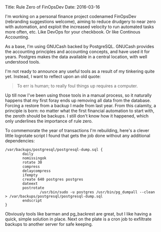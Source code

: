 Title: Rule Zero of FinOpsDev
Date: 2016-03-16

I'm working on a personal finance project codenamed FinOpsDev (rebranding 
suggestions welcome), aiming to reduce drudgery to near zero with automation, 
and exploit the increased velocity to run automated tasks more often, etc. Like
DevOps for your checkbook. Or like Continous Accounting.

As a base, I'm using GNUCash backed by PostgreSQL. GNUCash provides the 
accounting principles and accounting concepts, and have used it for years.
Postgres makes the data available in a central location, with well understood
tools.

I'm not ready to announce any useful tools as a result of my tinkering quite 
yet. Instead, I want to reflect upon an old quote:

> To err is human; to really foul things up requires a computer.

Up till now I've been using those tools in a manual process, so it naturally
happens that my first foray ends up removing all data from the database.
Forcing a restore from a backup I made from last year. From this calamity,
a principle is born: no matter what the first financial automation to start
with, the zeroth should be backups. I still don't know how it happened,
which only underlines the importance of rule zero.

To commemorate the year of transactions I'm rebuilding, here's a clever little
logrotate script I found that gets the job done without any additional
dependencies:

    /var/backups/postgresql/postgresql-dump.sql {
            daily
            nomissingok
            rotate 30
            compress
            delaycompress
            ifempty
            create 640 postgres postgres
            dateext
            postrotate
                    /usr/bin/sudo -u postgres /usr/bin/pg_dumpall --clean > /var/backups/postgresql/postgresql-dump.sql
            endscript
    }

Obviously tools like barman and pg_backrest are great, but I like having a
quick, simple solution in place. Next on the plate is a cron job to exfiltrate
backups to another server for safe keeping.
